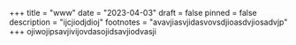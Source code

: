 +++
title = "www"
date = "2023-04-03"
draft = false
pinned = false
description = "ijcjiodjdioj"
footnotes = "avavjiasvjidasvovsdjioasdvjiosadvjp"
+++
ojiwojipsavjivijovdasojidsavjiodvasji
